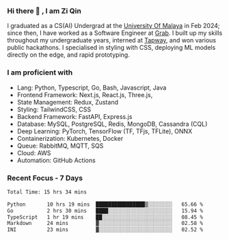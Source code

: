 <!-- <img height="180rem" width="100%" src="https://github.com/ziqinyeow/ziqinyeow/blob/main/header.png?raw=true" /> -->

### Hi there 👋 , I am Zi Qin
<!-- ![visitors](https://visitor-badge.glitch.me/badge?page_id=page.id) -->

I graduated as a CS(AI) Undergrad at the [University Of Malaya](https://www.um.edu.my/) in Feb 2024; since then, I have worked as a Software Engineer at [Grab](https://www.grab.com/my/). I built up my skills throughout my undergraduate years, interned at [Tapway](https://gotapway.com/), and won various public hackathons. I specialised in styling with CSS, deploying ML models directly on the edge, and rapid prototyping.

### I am proficient with

- Lang: Python, Typescript, Go, Bash, Javascript, Java
- Frontend Framework: Next.js, React.js, Three.js,
- State Management: Redux, Zustand
- Styling: TailwindCSS, CSS
- Backend Framework: FastAPI, Express.js
- Database: MySQL, PostgreSQL, Redis, MongoDB, Cassandra (CQL)
- Deep Learning: PyTorch, TensorFlow (TF, TFjs, TFLite), ONNX
- Containerization: Kubernetes, Docker
- Queue: RabbitMQ, MQTT, SQS
- Cloud: AWS
- Automation: GitHub Actions

### Recent Focus - 7 Days
<!--START_SECTION:waka-->

```txt
Total Time: 15 hrs 34 mins

Python       10 hrs 19 mins  ████████████████▒░░░░░░░░   65.66 %
Go           2 hrs 30 mins   ████░░░░░░░░░░░░░░░░░░░░░   15.94 %
TypeScript   1 hr 19 mins    ██░░░░░░░░░░░░░░░░░░░░░░░   08.45 %
Markdown     24 mins         ▓░░░░░░░░░░░░░░░░░░░░░░░░   02.58 %
INI          23 mins         ▓░░░░░░░░░░░░░░░░░░░░░░░░   02.52 %
```

<!--END_SECTION:waka-->

<!--![Leetcode Stats](https://leetcard.jacoblin.cool/ziqinyeow?ext=heatmap&theme=light,nord&width=1200&height=400)-->
